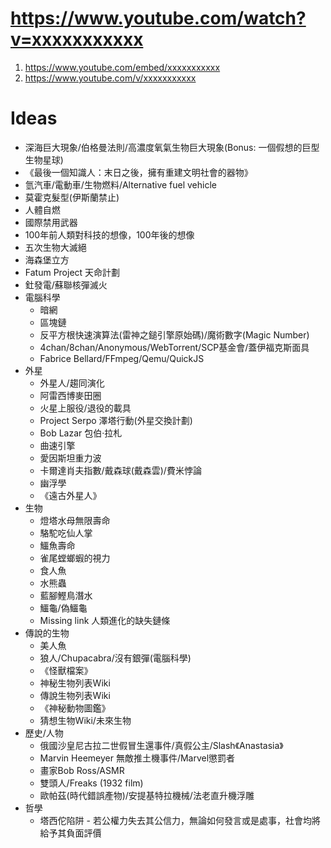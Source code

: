 https://www.youtube.com/watch?v=xxxxxxxxxxx
=====
1. https://www.youtube.com/embed/xxxxxxxxxxx
2. https://www.youtube.com/v/xxxxxxxxxxx

Ideas
=====
* 深海巨大現象/伯格曼法則/高濃度氧氣生物巨大現象(Bonus: 一個假想的巨型生物星球)
* 《最後一個知識人：末日之後，擁有重建文明社會的器物》
* 氫汽車/電動車/生物燃料/Alternative fuel vehicle
* 莫霍克髮型(伊斯蘭禁止)
* 人體自燃
* 國際禁用武器
* 100年前人類對科技的想像，100年後的想像
* 五次生物大滅絕
* 海森堡立方
* Fatum Project 天命計劃
* 釷發電/蘇聯核彈滅火
* 電腦科學
  * 暗網
  * 區塊鏈
  * 反平方根快速演算法(雷神之鎚引擎原始碼)/魔術數字(Magic Number)
  * 4chan/8chan/Anonymous/WebTorrent/SCP基金會/蓋伊福克斯面具
  * Fabrice Bellard/FFmpeg/Qemu/QuickJS
* 外星
  * 外星人/趨同演化
  * 阿雷西博麥田圈
  * 火星上服役/退役的載具
  * Project Serpo 澤塔行動(外星交換計劃)
  * Bob Lazar 包伯·拉札
  * 曲速引擎
  * 愛因斯坦重力波
  * 卡爾達肖夫指數/戴森球(戴森雲)/費米悖論
  * 幽浮學
  * 《遠古外星人》
* 生物
  * 燈塔水母無限壽命
  * 駱駝吃仙人掌
  * 鱷魚壽命
  * 雀尾螳螂蝦的視力
  * 食人魚
  * 水熊蟲
  * 藍腳鰹鳥潛水
  * 鱷龜/偽鱷龜
  * Missing link 人類進化的缺失鏈條
* 傳說的生物
  * 美人魚
  * 狼人/Chupacabra/沒有銀彈(電腦科學)
  * 《怪獸檔案》
  * 神秘生物列表Wiki
  * 傳說生物列表Wiki
  * 《神秘動物圖鑑》
  * 猜想生物Wiki/未來生物
* 歷史/人物
  * 俄國沙皇尼古拉二世假冒生還事件/真假公主/Slash《Anastasia》
  * Marvin Heemeyer 無敵推土機事件/Marvel懲罰者
  * 畫家Bob Ross/ASMR
  * 雙頭人/Freaks (1932 film)
  * 歐帕茲(時代錯誤產物)/安提基特拉機械/法老直升機浮雕
* 哲學
  * 塔西佗陷阱 - 若公權力失去其公信力，無論如何發言或是處事，社會均將給予其負面評價
